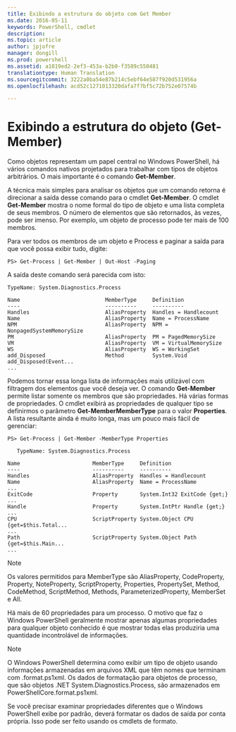 ```yaml
---
title: Exibindo a estrutura do objeto com Get Member
ms.date: 2016-05-11
keywords: PowerShell, cmdlet
description: 
ms.topic: article
author: jpjofre
manager: dongill
ms.prod: powershell
ms.assetid: a1819ed2-2ef3-453a-b2b0-f3589c550481
translationtype: Human Translation
ms.sourcegitcommit: 3222a0ba54e87b214c5ebf64e587f920d531956a
ms.openlocfilehash: acd52c1271013320dafa7f7bf5c72b752e07574b

---
```


# <a name="viewing-object-structure-getmember"></a>Exibindo a estrutura do objeto (Get-Member)
Como objetos representam um papel central no Windows PowerShell, há vários comandos nativos projetados para trabalhar com tipos de objetos arbitrários. O mais importante é o comando **Get-Member**.

A técnica mais simples para analisar os objetos que um comando retorna é direcionar a saída desse comando para o cmdlet **Get-Member**. O cmdlet **Get-Member** mostra o nome formal do tipo de objeto e uma lista completa de seus membros. O número de elementos que são retornados, às vezes, pode ser imenso. Por exemplo, um objeto de processo pode ter mais de 100 membros.

Para ver todos os membros de um objeto e Process e paginar a saída para que você possa exibir tudo, digite:

```
PS> Get-Process | Get-Member | Out-Host -Paging
```

A saída deste comando será parecida com isto:

```
TypeName: System.Diagnostics.Process

Name                           MemberType     Definition
----                           ----------     ----------
Handles                        AliasProperty  Handles = Handlecount
Name                           AliasProperty  Name = ProcessName
NPM                            AliasProperty  NPM = NonpagedSystemMemorySize
PM                             AliasProperty  PM = PagedMemorySize
VM                             AliasProperty  VM = VirtualMemorySize
WS                             AliasProperty  WS = WorkingSet
add_Disposed                   Method         System.Void add_Disposed(Event...
...
```

Podemos tornar essa longa lista de informações mais utilizável com filtragem dos elementos que você deseja ver. O comando **Get-Member** permite listar somente os membros que são propriedades. Há várias formas de propriedades. O cmdlet exibirá as propriedades de qualquer tipo se definirmos o parâmetro **Get-MemberMemberType** para o valor **Properties**. A lista resultante ainda é muito longa, mas um pouco mais fácil de gerenciar:

```
PS> Get-Process | Get-Member -MemberType Properties

   TypeName: System.Diagnostics.Process

Name                       MemberType     Definition
----                       ----------     ----------
Handles                    AliasProperty  Handles = Handlecount
Name                       AliasProperty  Name = ProcessName
...
ExitCode                   Property       System.Int32 ExitCode {get;}
...
Handle                     Property       System.IntPtr Handle {get;}
...
CPU                        ScriptProperty System.Object CPU {get=$this.Total...
...
Path                       ScriptProperty System.Object Path {get=$this.Main...
...
```

> [!NOTE]
> Os valores permitidos para MemberType são AliasProperty, CodeProperty, Property, NoteProperty, ScriptProperty, Properties, PropertySet, Method, CodeMethod, ScriptMethod, Methods, ParameterizedProperty, MemberSet e All.

Há mais de 60 propriedades para um processo. O motivo que faz o Windows PowerShell geralmente mostrar apenas algumas propriedades para qualquer objeto conhecido é que mostrar todas elas produziria uma quantidade incontrolável de informações.

> [!NOTE]
> O Windows PowerShell determina como exibir um tipo de objeto usando informações armazenadas em arquivos XML que têm nomes que terminam com .format.ps1xml. Os dados de formatação para objetos de processo, que são objetos .NET System.Diagnostics.Process, são armazenados em PowerShellCore.format.ps1xml.

Se você precisar examinar propriedades diferentes que o Windows PowerShell exibe por padrão, deverá formatar os dados de saída por conta própria. Isso pode ser feito usando os cmdlets de formato.




<!--HONumber=Nov16_HO1-->


